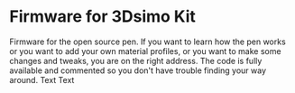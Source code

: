 # Firmware for 3Dsimo Kit
Firmware for the open source pen. If you want to learn how the pen works or you want to add your own material profiles, or you want to make some changes and tweaks, you are on the right address. The code is fully available and commented so you don't have trouble finding your way around.
Text Text

